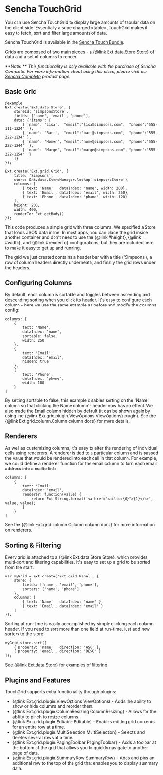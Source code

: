 # Sencha TouchGrid

You can use Sencha TouchGrid to display large amounts of tabular data on the client side. Essentially a supercharged
&lt;table&gt;, TouchGrid makes it easy to fetch, sort and filter large amounts of data.

Sencha TouchGrid is available in the [Sencha Touch Bundle](http://www.sencha.com/products/touch-bundle/).

Grids are composed of two main pieces - a {@link Ext.data.Store Store} of data and a set of columns to render.

**Note: **  _This functionality is only available with the purchase of 
Sencha Complete.  For more information about using this class, please visit 
our [Sencha Complete](https://www.sencha.com/products/complete/) product page._

## Basic Grid

    @example
    Ext.create('Ext.data.Store', {
        storeId: 'simpsonsStore',
        fields: ['name', 'email', 'phone'],
        data: {'items': [
            { 'name': 'Lisa',  "email":"lisa@simpsons.com",  "phone":"555-111-1224"  },
            { 'name': 'Bart',  "email":"bart@simpsons.com",  "phone":"555-222-1234" },
            { 'name': 'Homer', "email":"home@simpsons.com",  "phone":"555-222-1244"  },
            { 'name': 'Marge', "email":"marge@simpsons.com", "phone":"555-222-1254"  }
        ]}
    });

    Ext.create('Ext.grid.Grid', {
        title: 'Simpsons',
        store: Ext.data.StoreManager.lookup('simpsonsStore'),
        columns: [
            { text: 'Name',  dataIndex: 'name', width: 200},
            { text: 'Email', dataIndex: 'email', width: 250},
            { text: 'Phone', dataIndex: 'phone', width: 120}
        ],
        height: 200,
        width: 400,
        renderTo: Ext.getBody()
    });

This code produces a simple grid with three columns. We specified a Store that loads JSON data inline.
In most apps, you can place the grid inside another container and don't need to use the
{@link #height}, {@link #width}, and {@link #renderTo} configurations, but they are included here to make it easy to get
up and running.

The grid we just created contains a header bar with a title ('Simpsons'), a row of column headers directly underneath,
and finally the grid rows under the headers.

## Configuring Columns

By default, each column is sortable and toggles between ascending and descending sorting when you click its header.
It's easy to configure each column - here we use the same example as before and modify the columns config:

    columns: [
        {
            text: 'Name',
            dataIndex: 'name',
            sortable: false,
            width: 250
        },
        {
            text: 'Email',
            dataIndex: 'email',
            hidden: true
        },
        {
            text: 'Phone',
            dataIndex: 'phone',
            width: 100
        }
    ]

By setting sortable to false, this example disables sorting on the 'Name' column so that clicking 
the Name column's header now has no effect. We also made the Email
column hidden by default (it can be shown again by using the {@link Ext.grid.plugin.ViewOptions ViewOptions} plugin).
See the {@link Ext.grid.column.Column column docs} for more details.

## Renderers

As well as customizing columns, it's easy to alter the rendering of individual cells using renderers. A renderer is
tied to a particular column and is passed the value that would be rendered into each cell in that column. For example,
we could define a renderer function for the email column to turn each email address into a mailto link:

    columns: [
        {
            text: 'Email',
            dataIndex: 'email',
            renderer: function(value) {
                return Ext.String.format('<a href="mailto:{0}">{1}</a>', value, value);
            }
        }
    ]

See the {@link Ext.grid.column.Column column docs} for more information on renderers.

## Sorting & Filtering

Every grid is attached to a {@link Ext.data.Store Store}, which provides multi-sort and filtering capabilities. It's
easy to set up a grid to be sorted from the start:

    var myGrid = Ext.create('Ext.grid.Panel', {
        store: {
            fields: ['name', 'email', 'phone'],
            sorters: ['name', 'phone']
        },
        columns: [
            { text: 'Name',  dataIndex: 'name' },
            { text: 'Email', dataIndex: 'email' }
        ]
    });

Sorting at run-time is easily accomplished by simply clicking each column header. If you need to sort
more than one field at run-time, just add new sorters to the store:

    myGrid.store.sort([
        { property: 'name',  direction: 'ASC' },
        { property: 'email', direction: 'DESC' }
    ]);

See {@link Ext.data.Store} for examples of filtering.

## Plugins and Features

TouchGrid supports extra functionality through plugins:

 - {@link Ext.grid.plugin.ViewOptions ViewOptions} - Adds the ability to show or hide columns and reorder them.
 - {@link Ext.grid.plugin.ColumnResizing ColumnResizing} - Allows for the ability to pinch to resize columns.
 - {@link Ext.grid.plugin.Editable Editable} - Enables editing grid contents for an entire row at a time.
 - {@link Ext.grid.plugin.MultiSelection MultiSelection} - Selects and deletes several rows at a time.
 - {@link Ext.grid.plugin.PagingToolbar PagingToolbar} - Adds a toolbar at the bottom of the grid that allows you to quickly navigate to another page of data.
 - {@link Ext.grid.plugin.SummaryRow SummaryRow} - Adds and pins an additional row to the top of the grid that enables you to display summary data.

